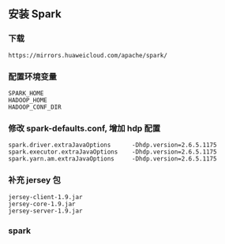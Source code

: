 ## 安装 Spark
### 下载
    https://mirrors.huaweicloud.com/apache/spark/
### 配置环境变量
    SPARK_HOME
    HADOOP_HOME
    HADOOP_CONF_DIR
### 修改 spark-defaults.conf, 增加 hdp 配置
    spark.driver.extraJavaOptions      -Dhdp.version=2.6.5.1175
    spark.executor.extraJavaOptions    -Dhdp.version=2.6.5.1175
    spark.yarn.am.extraJavaOptions     -Dhdp.version=2.6.5.1175
### 补充 jersey 包
    jersey-client-1.9.jar
    jersey-core-1.9.jar
    jersey-server-1.9.jar
### spark